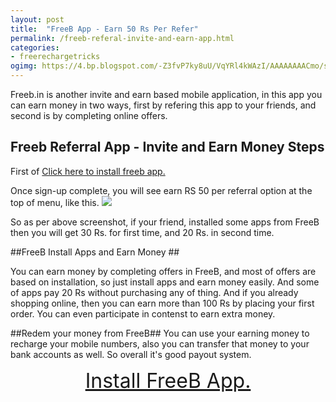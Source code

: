 ```yaml
---
layout: post
title:  "FreeB App - Earn 50 Rs Per Refer"
permalink: /freeb-referal-invite-and-earn-app.html
categories: 
- freerechargetricks
ogimg: https://4.bp.blogspot.com/-Z3fvP7ky8uU/VqYRl4kWAzI/AAAAAAAACmo/sqYq8KTcVco/s1600/freeb-invite-and-earn-free-recharge.png
---
```


Freeb.in is another invite and earn based mobile application, in this app you can earn money in two ways, first by refering this app to your friends, and second  is by completing online offers.

## Freeb Referral App - Invite and Earn Money Steps ##

First of <a href="http://www.freeb.in/FreeB/ws/invite/M_4OS74027" rel="nofollow" target="_blank">Click here to install freeb app.</a>

Once sign-up complete, you will see earn RS 50 per referral option at the top of menu, like this.
<img src="https://4.bp.blogspot.com/-Z3fvP7ky8uU/VqYRl4kWAzI/AAAAAAAACmo/sqYq8KTcVco/s1600/freeb-invite-and-earn-free-recharge.png"/>

So as per above screenshot, if your friend, installed some apps from FreeB then you will get 30 Rs. for first time, and 20 Rs. in second time. 

##FreeB Install Apps and Earn Money ##

You can earn money by completing offers in FreeB, and most of offers are based on installation, so just install apps and earn money easily. And some of apps pay 20 Rs without purchasing any of thing. And if you already shopping online, then you can earn more than 100 Rs by placing your first order. You can even participate in contenst to earn extra money. 

##Redem your money from FreeB##
You can use your earning money to recharge your mobile numbers, also you can transfer that money to your bank accounts as well. So overall it's good payout system. 

<center><a style="font-size: xx-large" href="http://www.freeb.in/FreeB/ws/invite/M_4OS74027" rel="nofollow " target="_blank">Install FreeB App.</a></center>
